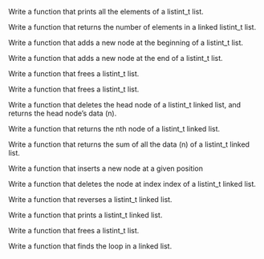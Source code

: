 Write a function that prints all the elements of a listint_t list.

Write a function that returns the number of elements in a linked listint_t list.

Write a function that adds a new node at the beginning of a listint_t list.

Write a function that adds a new node at the end of a listint_t list.

Write a function that frees a listint_t list.

Write a function that frees a listint_t list.

Write a function that deletes the head node of a listint_t linked list, and returns the head node’s data (n).

Write a function that returns the nth node of a listint_t linked list.

Write a function that returns the sum of all the data (n) of a listint_t linked list.

Write a function that inserts a new node at a given position

Write a function that deletes the node at index index of a listint_t linked list.

Write a function that reverses a listint_t linked list.

Write a function that prints a listint_t linked list.

Write a function that frees a listint_t list.

Write a function that finds the loop in a linked list.
